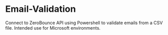 # Email-Validation
Connect to ZeroBounce API using Powershell to validate emails from a CSV file. Intended use for Microsoft environments.


